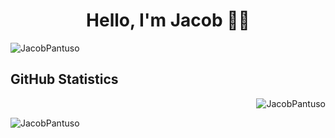 <h1 align="center"fds>Hello, I'm Jacob 👋🏼</h1>
<img align="center" src="https://i.imgur.com/TIThteo.png" alt="JacobPantuso" border-radius = 50px/>
<h2>GitHub Statistics</h2>
<p>&nbsp;<img align="right" src="https://github-readme-stats.vercel.app/api?username=JacobPantuso&show_icons=true&locale=en&theme=dark" alt="JacobPantuso" /></p>
<img align="left" src="https://github-readme-stats.vercel.app/api/top-langs?username=JacobPantuso&show_icons=true&locale=en&layout=compact&theme=dark&hide-border=true" alt="JacobPantuso" />

